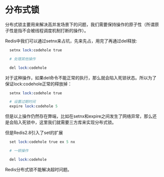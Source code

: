 # 分布式锁

  分布式锁主要用来解决高并发场景下的问题，我们需要保持操作的原子性（所谓原子性是指不会被线程调度机制打断的操作）。

  Redis中我们可以通过setnx来占坑，先来先占，用完了再通过del释放:

```s
  setnx lock:codehole true

  # 处理其他操作

  del lock:codehole
```

  对于这种操作，如果del命令不能正常的执行，那么就会陷入死锁状态。所以为了保证lock:codehole正常的释放掉：

```s
  setnx lock:codehole true

  # 设置过期时间
  expire lock:codehole 5
```

  但是以上操作仍然存在弊端，比如在setnx和expire之间发生了网络异常，那么还是会陷入死锁中，这里我们就需要三方库来实现分布式锁。

  但是Redis2.8引入了set的扩展

```s
  set lock:codehole true ex 5 nx

  # 一顿操作

  del lock:codehole
```

  Redis分布式锁不能解决超时问题。
